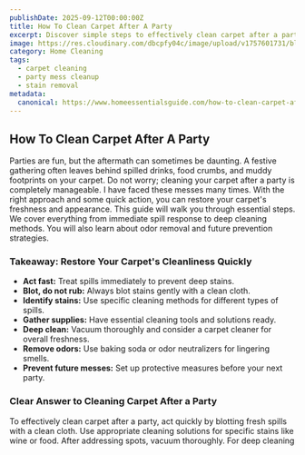 ```yaml
---
publishDate: 2025-09-12T00:00:00Z
title: How To Clean Carpet After A Party
excerpt: Discover simple steps to effectively clean carpet after a party. Tackle spills, remove stains, and refresh your home easily with our guide.
image: https://res.cloudinary.com/dbcpfy04c/image/upload/v1757601731/blog_image_1757601730_yxvbwe.webp
category: Home Cleaning
tags:
  - carpet cleaning
  - party mess cleanup
  - stain removal
metadata:
  canonical: https://www.homeessentialsguide.com/how-to-clean-carpet-after-a-party
---
```


## How To Clean Carpet After A Party

Parties are fun, but the aftermath can sometimes be daunting. A festive gathering often leaves behind spilled drinks, food crumbs, and muddy footprints on your carpet. Do not worry; cleaning your carpet after a party is completely manageable. I have faced these messes many times. With the right approach and some quick action, you can restore your carpet's freshness and appearance. This guide will walk you through essential steps. We cover everything from immediate spill response to deep cleaning methods. You will also learn about odor removal and future prevention strategies.

### Takeaway: Restore Your Carpet's Cleanliness Quickly

*   **Act fast:** Treat spills immediately to prevent deep stains.
*   **Blot, do not rub:** Always blot stains gently with a clean cloth.
*   **Identify stains:** Use specific cleaning methods for different types of spills.
*   **Gather supplies:** Have essential cleaning tools and solutions ready.
*   **Deep clean:** Vacuum thoroughly and consider a carpet cleaner for overall freshness.
*   **Remove odors:** Use baking soda or odor neutralizers for lingering smells.
*   **Prevent future messes:** Set up protective measures before your next party.

### Clear Answer to Cleaning Carpet After a Party

To effectively clean carpet after a party, act quickly by blotting fresh spills with a clean cloth. Use appropriate cleaning solutions for specific stains like wine or food. After addressing spots, vacuum thoroughly. For deep cleaning
